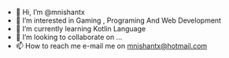 - 👋 Hi, I’m @mnishantx
- 👀 I’m interested in Gaming , Programing And Web Development
- 🌱 I’m currently learning Kotlin Language
- 💞️ I’m looking to collaborate on ...
- 📫 How to reach me e-mail me on mnishantx@hotmail.com

<!---
mnishantx/mnishantx is a ✨ special ✨ repository because its `README.md` (this file) appears on your GitHub profile.
You can click the Preview link to take a look at your changes.
--->
